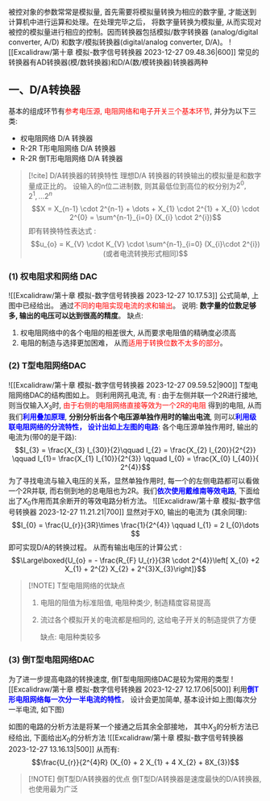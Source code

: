 被控对象的参数常常是模拟量, 首先需要将模拟量转换为相应的数字量, 才能送到计算机中进行运算和处理。在处理完毕之后， 将数字量转换为模拟量, 从而实现对被控的模拟量进行相应的控制。因而转换器包括模拟/数字转换器 (analog/digital converter, A/D) 和数字/模拟转换器(digital/analog converter, D/A)。
![[Excalidraw/第十章 模拟-数字信号转换器 2023-12-27 09.48.36|600]]
常见的转换器有AD转换器(模/数转换器)和D/A(数/模转换器)转换器两种
## 一、D/A转换器
基本的组成环节有<mark style="background: transparent; color: red">参考电压源, 电阻网络和电子开关三个基本环节</mark>, 并分为以下三类:
- 权电阻网络 D/A 转换器 
- R-2R T形电阻网络 D/A 转换器 
- R-2R 倒T形电阻网络 D/A 转换器 

> [!cite] D/A转换器的转换特性
> 理想D/A 转换器的转换输出的模拟量是和数字量成正比的。
> 设输入的n位二进制数, 则其最低位到高位的权分别为$2^{0}, 2^{1}, \dots 2^{n}$ 
> $$X = X_{n-1} \cdot  2^{n-1} + \dots  + X_{1} \cdot  2^{1} + X_{0} \cdot  2^{0} = \sum^{n-1}_{i=0} (X_{i} \cdot  2^{i})$$
> 即有转换特性表达式 : 
> $$u_{o} =  K_{V} \cdot  K_{V} \cdot  \sum^{n-1}_{i=0} (X_{i}\cdot  2^{i}) (或者电流转换形式相同)$$
### (1) 权电阻求和网络 DAC 
![[Excalidraw/第十章 模拟-数字信号转换器 2023-12-27 10.17.53]]
公式简单, 上图中已经给出。 通过<mark style="background: transparent; color: red">不同的电阻实现电流的求和输出</mark>。
说明: **数字量的位数足够多, 输出的电压可以达到很高的精度**。 
缺点: 
1. 权电阻网络中的各个电阻的相差很大, 从而要求电阻值的精确度必须高
2. 电阻的制造与选择更加困难， 从而<mark style="background: transparent; color: red">适用于转换位数不太多的部分</mark>。

### (2) T型电阻网络DAC 
![[Excalidraw/第十章 模拟-数字信号转换器 2023-12-27 09.59.52|900]]
T型电阻网络DAC的结构图如上。 则利用网孔电流, 有 :
由于左侧并联一个2R进行接地, 则当仅输入$X_{3}$时, <mark style="background: transparent; color: red">由于右侧的电阻网络直接等效为一个2R的电阻</mark> 得到的电阻, 从而我们<b><mark style="background: transparent; color: blue">利用叠加原理</mark></b>, **分别分析出各个电压源单独作用时的输出电流**, 则可以<b><mark style="background: transparent; color: blue">利用级联电阻网络的分流特性， 设计出如上左图的电路</mark></b>:
各个电压源单独作用时, 输出的电流为(带0的是干路):
$$I_{3} = \frac{X_{3} I_{30}}{2}\qquad I_{2} = \frac{X_{2} I_{20}}{2^{2}} \qquad I_{1}= \frac{X_{1} I_{10}}{2^{3}} \qquad  I_{0}  = \frac{X_{0} I_{40}}{ 2^{4}}$$
为了寻找电流与输入电压的关系，显然单独作用时, 每一个的左侧电路都可以看做一个2R并联, 而右侧到地的总电阻也为2R。我们<b><mark style="background: transparent; color: blue">依次使用戴维南等效电路</mark></b>, 下面给出了$X_0$作用而其余断开的等效电路分析方法。 
![[Excalidraw/第十章 模拟-数字信号转换器 2023-12-27 11.21.21|700]]
显然对于X0, 输出的电流为 (其余同理):
$$I_{0} = \frac{U_{r}}{3R}\times \frac{1}{2^{4}} \qquad I_{1} = 2 I_{0}\dots $$
即可实现D/A的转换过程。 从而有输出电压的计算公式 :
$$\Large\boxed{U_{o} = - \frac{R_{F} U_{r}}{3R \cdot  2^{4}}\left[  X_{0} +2 X_{1}  + 2^{2} X_{2} + 2^{3}X_{3}\right]}$$

> [!NOTE] T型电阻网络的优缺点
> 1. 电阻的阻值为标准阻值, 电阻种类少, 制造精度容易提高 
> 2. 流过各个模拟开关的电流都是相同的, 这给电子开关的制造提供了方便
>    
>    缺点: 电阻种类较多

### (3) 倒T型电阻网络DAC 
为了进一步提高电路的转换速度, 倒T型电阻网络DAC是较为常用的类型
![[Excalidraw/第十章 模拟-数字信号转换器 2023-12-27 12.17.06|500]]
利用<b><mark style="background: transparent; color: blue">倒T形电阻网络每一次分一半电流的特性</mark></b>， 设计会更加简单, 基本设计如上图(每次分一半电流, 如下图)

如图的电路的分析方法是将某一个接通之后其余全部接地， 其中$X_3$的分析方法已经给出, 下面给出$X_{0}$的分析方法
![[Excalidraw/第十章 模拟-数字信号转换器 2023-12-27 13.16.13|500]]
从而有:
$$\frac{U_{r}}{2^{4}R} (X_{0} + 2 X_{1} + 4 X_{2} + 8X_{3})$$

> [!NOTE] 倒T型D/A转换器的优点
> 倒T型D/A转换器是速度最快的D/A转换器, 也使用最为广泛

